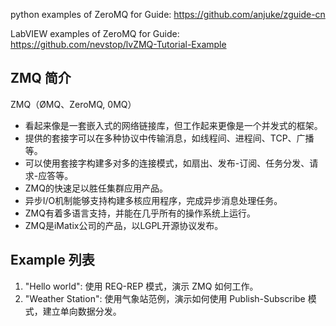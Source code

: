 python examples of ZeroMQ for Guide:
https://github.com/anjuke/zguide-cn

LabVIEW examples of ZeroMQ for Guide:
https://github.com/nevstop/lvZMQ-Tutorial-Example


## ZMQ 简介

ZMQ（ØMQ、ZeroMQ, 0MQ）
 - 看起来像是一套嵌入式的网络链接库，但工作起来更像是一个并发式的框架。
 - 提供的套接字可以在多种协议中传输消息，如线程间、进程间、TCP、广播等。
 - 可以使用套接字构建多对多的连接模式，如扇出、发布-订阅、任务分发、请求-应答等。
 - ZMQ的快速足以胜任集群应用产品。
 - 异步I/O机制能够支持构建多核应用程序，完成异步消息处理任务。
 - ZMQ有着多语言支持，并能在几乎所有的操作系统上运行。
 - ZMQ是iMatix公司的产品，以LGPL开源协议发布。
 
## Example 列表

 1. "Hello world": 使用 REQ-REP 模式，演示 ZMQ 如何工作。
 2. "Weather Station": 使用气象站范例，演示如何使用 Publish-Subscribe 模式，建立单向数据分发。


